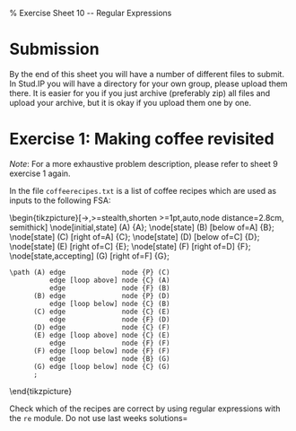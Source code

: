 % Exercise Sheet 10 -- Regular Expressions


# Submission

By the end of this sheet you will have a number of different files to submit.
In Stud.IP you will have a directory for your own group, please upload them
there. It is easier for you if you just archive (preferably zip) all files and
upload your archive, but it is okay if you upload them one by one.


# Exercise 1: Making coffee revisited

*Note*: For a more exhaustive problem description, please refer to sheet
9 exercise 1 again.

In the file `coffeerecipes.txt` is a list of coffee recipes which are used as
inputs to the following FSA:

\begin{tikzpicture}[->,>=stealth,shorten >=1pt,auto,node distance=2.8cm,
                    semithick]
    \node[initial,state] (A)              {A};
    \node[state]         (B) [below of=A] {B};
    \node[state]         (C) [right of=A] {C};
    \node[state]         (D) [below of=C] {D};
    \node[state]         (E) [right of=C] {E};
    \node[state]         (F) [right of=D] {F};
    \node[state,accepting]         (G) [right of=F] {G};

    \path (A) edge              node {P} (C)
              edge [loop above] node {C} (A)
              edge              node {F} (B)
          (B) edge              node {P} (D)
              edge [loop below] node {C} (B)
          (C) edge              node {C} (E)
              edge              node {F} (D)
          (D) edge              node {C} (F)
          (E) edge [loop above] node {C} (E)
              edge              node {F} (F)
          (F) edge [loop below] node {F} (F)
              edge              node {B} (G)
          (G) edge [loop below] node {C} (G)
          ;
\end{tikzpicture}

Check which of the recipes are correct by using regular expressions with the
`re` module. Do not use last weeks solutions=

